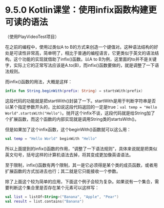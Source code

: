 # 9.5.0 Kotlin课堂：使用infix函数构建更可读的语法

（使用PlayVideoTest项目）

在之前的编程中，使用过类似A to B的方式来创造一个键值对。这种语法结构的好处是可读性非常高，简单明了，相比于普通的编程语言，它更类似于英文的语法结构。这个功能的实现就借助了infix()函数。以A to B为例，这里面的to并不是关键字，实际上它的正常写法应该是A.to(B)，而infix()函数要做的，就是调整了一下语法规则。

而infix()函数的用法，大概是这样：

```kotlin
infix fun String.beginWith(prefix: String) = startsWith(prefix)
```

这段代码的功能就是把startWith()封装了一下。startWith是用于判断字符串是否以某个指定参数开头的，比如说这段代码返回的一定是true：`val temp = "Hello World".startsWith("Hello")`。抛开这个infix不谈，这段代码就是给String加了个扩展函数，而这个函数的内部实现就是调用String类的startsWith()。

但是如果加了这个infix函数，这个beginWith()函数就可以这么用：

```kotlin
val temp = "Hello World" beginWith "Hello"
```

所以上面提到的infix()函数的作用，“调整了一下语法规则”，具体来说就是把类似英文句号，括号这样的计算机语法去掉，将其变成更加像英语语法。

至于限制，infix()函数有两个限制，其一是它必须得是某个类的成员函数，或者用扩展函数的方式加进去也行；其二就是它只能接收一个参数。

除了上面这个较为简单的应用，下面这个例子会较为复杂。如果说有一个集合，需要判断这个集合里是否存在某个元素可以这样写：

```kotlin
val list = listOf<String>("Banana", "Apple", "Pear")
val result = list.contains("Banana")
```
